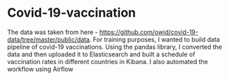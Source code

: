 # Covid-19-vaccination
The data was taken from here - https://github.com/owid/covid-19-data/tree/master/public/data.
For training purposes, I wanted to build data pipeline of covid-19 vaccinations.
Using the pandas library, I converted the data and then uploaded it to Elasticsearch
and built a schedule of vaccination rates in different countries in Kibana.
I also automated the workflow using Airflow
